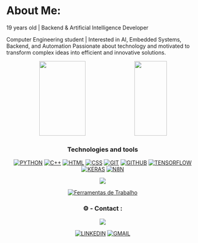 # About Me:
19 years old | Backend & Artificial Intelligence Developer

Computer Engineering student | Interested in AI, Embedded Systems, Backend, and Automation
Passionate about technology and motivated to transform complex ideas into efficient and innovative solutions.
<!--Status Tecnoligia-->
<div align="center">  
  <img width="49%" height="195px" src="https://github-readme-stats.vercel.app/api?username=Ka1ux&show_icons=true&count_private=true&hide_border=true&title_color=FFFFFF&icon_color=1E90FF&text_color=FFFFFF&bg_color=0d1117" /> 
  <img width="41%" height="195px" src="https://github-readme-stats.vercel.app/api/top-langs/?username=Ka1ux&layout=compact&hide_border=true&title_color=FFFFFF&text_color=FFFFFF&bg_color=0d1117" />
  

<!--Minhas Habilidades-->


### ****Technologies and tools****

[![PYTHON](https://img.shields.io/badge/python-000000?style=for-the-badge&logo=python&logoColor=white)]()
[![C++](https://img.shields.io/badge/c-000000?style=for-the-badge&logo=cplusplus&logoColor=white)]()
[![HTML](https://img.shields.io/badge/html-000000?style=for-the-badge&logo=html5&logoColor=white)]()
[![CSS](https://img.shields.io/badge/css-000000?style=for-the-badge&logo=css3&logoColor=white)]()
[![GIT](https://img.shields.io/badge/git-000000?style=for-the-badge&logo=git&logoColor=white)]()
[![GITHUB](https://img.shields.io/badge/github-000000?style=for-the-badge&logo=github&logoColor=white)]()
[![TENSORFLOW](https://img.shields.io/badge/tensorflow-000000?style=for-the-badge&logo=tensorflow&logoColor=white)]()
[![KERAS](https://img.shields.io/badge/keras-000000?style=for-the-badge&logo=keras&logoColor=white)]()
[![N8N](https://img.shields.io/badge/n8n-000000?style=for-the-badge&logo=n8n&logoColor=white)]()
<!--Ferramentas de Trabalho-->
<img src="https://user-images.githubusercontent.com/73097560/115834477-dbab4500-a447-11eb-908a-139a6edaec5c.gif">

[![Ferramentas de Trabalho](https://skillicons.dev/icons?i=windows,vscode,anaconda)](https://github.com/Ka1ux)

<!--Area de Contato-->
### ⚙️ - Contact :
<img src="https://user-images.githubusercontent.com/73097560/115834477-dbab4500-a447-11eb-908a-139a6edaec5c.gif">

[![LINKEDIN](https://go-skill-icons.vercel.app/api/icons?i=linkedin)]()
[![GMAIL](https://skillicons.dev/icons?i=gmail)]()
